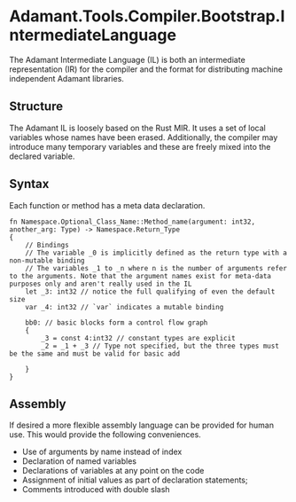 # Adamant.Tools.Compiler.Bootstrap.IntermediateLanguage

The Adamant Intermediate Language (IL) is both an intermediate representation (IR) for the compiler and the format for distributing machine independent Adamant libraries.

## Structure

The Adamant IL is loosely based on the Rust MIR. It uses a set of local variables whose names have been erased. Additionally, the compiler may introduce many temporary variables and these are freely mixed into the declared variable.

## Syntax

Each function or method has a meta data declaration.

```IL
fn Namespace.Optional_Class_Name::Method_name(argument: int32, another_arg: Type) -> Namespace.Return_Type
{
    // Bindings
    // The variable _0 is implicitly defined as the return type with a non-mutable binding
    // The variables _1 to _n where n is the number of arguments refer to the arguments. Note that the argument names exist for meta-data purposes only and aren't really used in the IL
    let _3: int32 // notice the full qualifying of even the default size
    var _4: int32 // `var` indicates a mutable binding

    bb0: // basic blocks form a control flow graph
    {
        _3 = const 4:int32 // constant types are explicit
        _2 = _1 + _3 // Type not specified, but the three types must be the same and must be valid for basic add

    }
}
```

## Assembly

If desired a more flexible assembly language can be provided for human use. This would provide the following conveniences.

* Use of arguments by name instead of index
* Declaration of named variables
* Declarations of variables at any point on the code
* Assignment of initial values as part of declaration statements;
* Comments introduced with double slash
